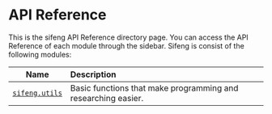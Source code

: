 # API Reference

This is the sifeng API Reference directory page. You can access the API Reference of each module through the sidebar. Sifeng is consist of the following modules:

| Name | Description |
| :--: | :-- |
| [`sifeng.utils`](sifeng.utils/README.md) | Basic functions that make programming and researching easier. |